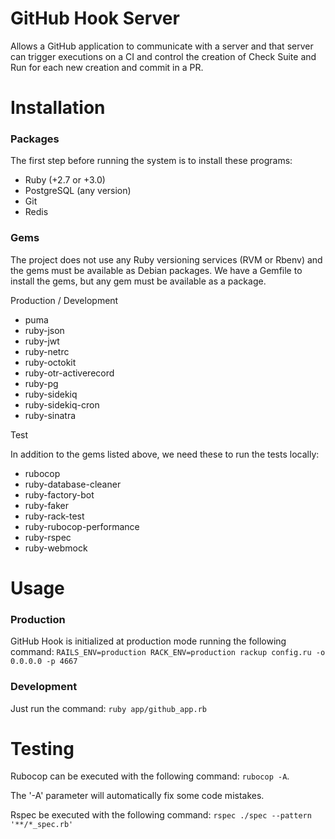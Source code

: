 # GitHub Hook Server
Allows a GitHub application to communicate with a server and 
that server can trigger executions on a CI and control the 
creation of Check Suite and Run for each new creation and 
commit in a PR.

# Installation

### Packages
The first step before running the system is to install these programs:

- Ruby (+2.7 or +3.0)
- PostgreSQL (any version)
- Git
- Redis

### Gems
The project does not use any Ruby versioning services (RVM or Rbenv) and 
the gems must be available as Debian packages.
We have a Gemfile to install the gems, but any gem must be available as a package.

Production / Development
- puma
- ruby-json
- ruby-jwt
- ruby-netrc
- ruby-octokit
- ruby-otr-activerecord
- ruby-pg
- ruby-sidekiq
- ruby-sidekiq-cron
- ruby-sinatra

Test

In addition to the gems listed above, we need these to run the tests locally:

- rubocop
- ruby-database-cleaner
- ruby-factory-bot
- ruby-faker
- ruby-rack-test
- ruby-rubocop-performance
- ruby-rspec
- ruby-webmock

# Usage

### Production

GitHub Hook is initialized at production mode running the following command:
`RAILS_ENV=production RACK_ENV=production rackup config.ru -o 0.0.0.0 -p 4667`

### Development

Just run the command: `ruby app/github_app.rb`

# Testing

Rubocop can be executed with the following command: `rubocop -A`.

The '-A' parameter will automatically fix some code mistakes.

Rspec be executed with the following command: `rspec ./spec --pattern '**/*_spec.rb'`
